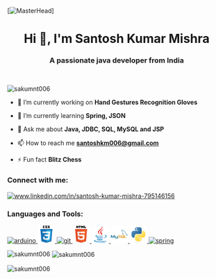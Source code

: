 [![MasterHead](https://www.rawpixel.com/image/395933/free-illustration-vector-developer-construction-web)]
<h1 align="center">Hi 👋, I'm Santosh Kumar Mishra</h1>
<h3 align="center">A passionate java developer from India</h3>
<img align= "right " alt="" width="400" src="https://tenor.com/view/uwu-cat-gif-26479500"/>

<p align="left"> <img src="https://komarev.com/ghpvc/?username=sakumnt006&label=Profile%20views&color=0e75b6&style=flat" alt="sakumnt006" /> </p>

- 🔭 I’m currently working on **Hand Gestures Recognition Gloves**

- 🌱 I’m currently learning **Spring, JSON**

- 💬 Ask me about **Java, JDBC, SQL, MySQL and JSP**

- 📫 How to reach me **santoshkm006@gmail.com**

- ⚡ Fun fact **Blitz Chess**

<h3 align="left">Connect with me:</h3>
<p align="left">
<a href="https://linkedin.com/in/www.linkedin.com/in/santosh-kumar-mishra-795146156" target="blank"><img align="center" src="https://raw.githubusercontent.com/rahuldkjain/github-profile-readme-generator/master/src/images/icons/Social/linked-in-alt.svg" alt="www.linkedin.com/in/santosh-kumar-mishra-795146156" height="30" width="40" /></a>
</p>

<h3 align="left">Languages and Tools:</h3>
<p align="left"> <a href="https://www.arduino.cc/" target="_blank" rel="noreferrer"> <img src="https://cdn.worldvectorlogo.com/logos/arduino-1.svg" alt="arduino" width="40" height="40"/> </a> <a href="https://www.w3schools.com/css/" target="_blank" rel="noreferrer"> <img src="https://raw.githubusercontent.com/devicons/devicon/master/icons/css3/css3-original-wordmark.svg" alt="css3" width="40" height="40"/> </a> <a href="https://git-scm.com/" target="_blank" rel="noreferrer"> <img src="https://www.vectorlogo.zone/logos/git-scm/git-scm-icon.svg" alt="git" width="40" height="40"/> </a> <a href="https://www.w3.org/html/" target="_blank" rel="noreferrer"> <img src="https://raw.githubusercontent.com/devicons/devicon/master/icons/html5/html5-original-wordmark.svg" alt="html5" width="40" height="40"/> </a> <a href="https://www.java.com" target="_blank" rel="noreferrer"> <img src="https://raw.githubusercontent.com/devicons/devicon/master/icons/java/java-original.svg" alt="java" width="40" height="40"/> </a> <a href="https://www.mysql.com/" target="_blank" rel="noreferrer"> <img src="https://raw.githubusercontent.com/devicons/devicon/master/icons/mysql/mysql-original-wordmark.svg" alt="mysql" width="40" height="40"/> </a> <a href="https://www.python.org" target="_blank" rel="noreferrer"> <img src="https://raw.githubusercontent.com/devicons/devicon/master/icons/python/python-original.svg" alt="python" width="40" height="40"/> </a> <a href="https://spring.io/" target="_blank" rel="noreferrer"> <img src="https://www.vectorlogo.zone/logos/springio/springio-icon.svg" alt="spring" width="40" height="40"/> </a> </p>

<p><img align="left" src="https://github-readme-stats.vercel.app/api/top-langs?username=sakumnt006&show_icons=true&locale=en&layout=compact" alt="sakumnt006" /></p>

<p>&nbsp;<img align="center" src="https://github-readme-stats.vercel.app/api?username=sakumnt006&show_icons=true&locale=en" alt="sakumnt006" /></p>

<p><img align="center" src="https://github-readme-streak-stats.herokuapp.com/?user=sakumnt006&" alt="sakumnt006" /></p>
